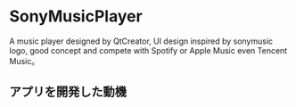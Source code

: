 # SonyMusicPlayer
A music player designed by QtCreator, UI design inspired by sonymusic logo, good concept and compete with Spotify or Apple Music even Tencent Music。

## アプリを開発した動機
